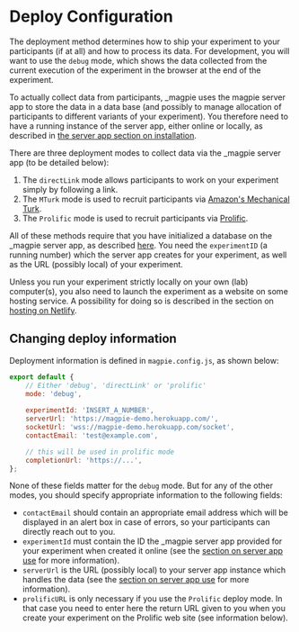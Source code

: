 # Deploy Configuration

The deployment method determines how to ship your experiment to your participants (if at all)
and how to process its data. For development, you will want to use the `debug` mode, which
shows the data collected from the current execution of the experiment in the browser at the end
of the experiment. 

To actually collect data from participants, \_magpie uses the magpie server app
to store the data in a data base (and possibly to manage allocation of participants to
different variants of your experiment). You therefore need to have a running instance of the server app, either online or locally, as described in [the server app section on installation](/02_using_the_server_app/01_installation/).


There are three deployment modes to collect data via the \_magpie server app (to be detailed below):

1. The `directLink` mode allows participants to work on your experiment simply by following a link.
2. The `MTurk` mode is used to recruit participants via [Amazon's Mechanical Turk](https://requester.mturk.com/).
3. The `Prolific` mode is used to recruit participants via [Prolific](https://prolific.ac).

All of these methods require that you have initialized a database on the \_magpie server app, as described [here](/02_using_the_server_app/02_use/). You need the `experimentID` (a running number) which the server app creates for your experiment, as well as the URL (possibly local) of your experiment.

Unless you run your experiment strictly locally on your own (lab) computer(s), you also need to
launch the experiment as a website on some hosting service. A possibility for doing so is
described in the section on [hosting on
Netlify](/03_deploying_experiments/02_hosting_on_netlify/).

## Changing deploy information

Deployment information is defined in `magpie.config.js`, as shown below:

```javascript
export default {
    // Either 'debug', 'directLink' or 'prolific'
    mode: 'debug',
    
    experimentId: 'INSERT_A_NUMBER',
    serverUrl: 'https://magpie-demo.herokuapp.com/',
    socketUrl: 'wss://magpie-demo.herokuapp.com/socket',
    contactEmail: 'test@example.com',

    // this will be used in prolific mode
    completionUrl: 'https://...',
};
```

None of these fields matter for the `debug` mode. But for any of the other modes, you should specify appropriate information to the following fields:

+ `contactEmail` should contain an appropriate email address which will be displayed in an alert box in case of errors, so your participants can directly reach out to you.
+ `experimentId` must contain the ID the \_magpie server app provided for your experiment when created it online (see the [section on server app use](/02_using_the_server_app/02_use/#creating-new-experiments) for more information).
+ `serverUrl` is the URL (possibly local) to your server app instance which handles the data (see the [section on server app use](/02_using_the_server_app/02_use/#creating-new-experiments) for more information).
+ `prolificURL` is only necessary if you use the `Prolific` deploy mode. In that case you need to enter here the return URL given to you when you create your experiment on the Prolific web site (see information below).
